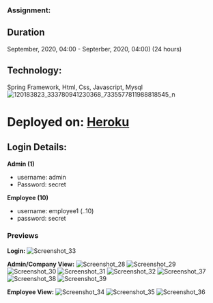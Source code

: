 ### Assignment: 
## Duration
September, 2020, 04:00 - Septerber, 2020, 04:00) (24 hours) <br>

## Technology: 
Spring Framework, Html, Css, Javascript, Mysql
![120183823_333780941230368_7335577811988818545_n](https://user-images.githubusercontent.com/18072164/94389086-ae780c00-0170-11eb-96fd-7948cc216262.jpg)

# Deployed on: [Heroku](http://esmpanel.herokuapp.com/)

## Login Details:
**Admin (1)** <br />
- username: admin
- Password: secret

**Employee (10)**
- username: employee1 (..10)
- password: secret

### Previews
**Login:** 
![Screenshot_33](https://user-images.githubusercontent.com/18072164/94388509-1c233880-016f-11eb-9f69-ae679c13d19f.png)

**Admin/Company View:**
![Screenshot_28](https://user-images.githubusercontent.com/18072164/94388542-30673580-016f-11eb-8432-ca138c661e26.png)
![Screenshot_29](https://user-images.githubusercontent.com/18072164/94388541-2fce9f00-016f-11eb-9925-039306f5a7e5.png)
![Screenshot_30](https://user-images.githubusercontent.com/18072164/94388538-2f360880-016f-11eb-85d4-853199fd95e8.png)
![Screenshot_31](https://user-images.githubusercontent.com/18072164/94388536-2d6c4500-016f-11eb-8395-2064ae6291a1.png)
![Screenshot_32](https://user-images.githubusercontent.com/18072164/94388543-30673580-016f-11eb-8884-f3cac6a146e9.png)
![Screenshot_37](https://user-images.githubusercontent.com/18072164/94389300-4d9d0380-0171-11eb-94fb-91bc977d02d9.png)
![Screenshot_38](https://user-images.githubusercontent.com/18072164/94389299-4d9d0380-0171-11eb-8f62-26a2c743ed69.png)
![Screenshot_39](https://user-images.githubusercontent.com/18072164/94389296-4b3aa980-0171-11eb-965a-f306393e26a8.png)

**Employee View:**
![Screenshot_34](https://user-images.githubusercontent.com/18072164/94388560-3eb55180-016f-11eb-8785-aef9907e70ec.png)
![Screenshot_35](https://user-images.githubusercontent.com/18072164/94388564-407f1500-016f-11eb-840c-596d587ec13b.png)
![Screenshot_36](https://user-images.githubusercontent.com/18072164/94388563-3fe67e80-016f-11eb-886f-b1e2aea20125.png)
